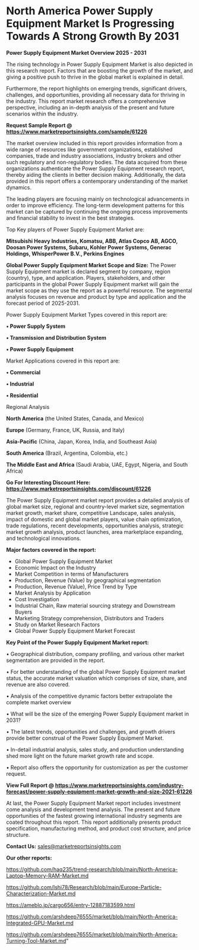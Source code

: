 # North America Power Supply Equipment Market Is Progressing Towards A Strong Growth By 2031

<Strong> Power Supply Equipment Market Overview 2025 - 2031</strong>

The rising technology in Power Supply Equipment Market is also depicted in this research report. Factors that are boosting the growth of the market, and giving a positive push to thrive in the global market is explained in detail.

Furthermore, the report highlights on emerging trends, significant drivers, challenges, and opportunities, providing all necessary data for thriving in the industry. This report market research offers a comprehensive perspective, including an in-depth analysis of the present and future scenarios within the industry.

<strong>Request Sample Report @ <a href=https://www.marketreportsinsights.com/sample/61226>https://www.marketreportsinsights.com/sample/61226</a></strong>

The market overview included in this report provides information from a wide range of resources like government organizations, established companies, trade and industry associations, industry brokers and other such regulatory and non-regulatory bodies. The data acquired from these organizations authenticate the Power Supply Equipment research report, thereby aiding the clients in better decision making. Additionally, the data provided in this report offers a contemporary understanding of the market dynamics.

The leading players are focusing mainly on technological advancements in order to improve efficiency. The long-term development patterns for this market can be captured by continuing the ongoing process improvements and financial stability to invest in the best strategies.

Top Key players of Power Supply Equipment Market are:

<strong>Mitsubishi Heavy Industries, Komatsu, ABB, Atlas Copco AB, AGCO, Doosan Power Systems, Subaru, Kohler Power Systems, Generac Holdings, WhisperPower B.V., Perkins Engines</strong>

<strong><b>Global Power Supply Equipment Market Scope and Size:</b></strong>
The Power Supply Equipment market is declared segment by company, region (country), type, and application. Players, stakeholders, and other participants in the global Power Supply Equipment market will gain the market scope as they use the report as a powerful resource. The segmental analysis focuses on revenue and product by type and application and the forecast period of 2025-2031.

Power Supply Equipment Market Types covered in this report are:

<strong>• Power Supply System

• Transmission and Distribution System

• Power Supply Equipment</strong>

Market Applications covered in this report are:

<strong>• Commercial

• Industrial

• Residential</strong> 

Regional Analysis

<strong>North America</strong> (the United States, Canada, and Mexico)

<strong>Europe</strong> (Germany, France, UK, Russia, and Italy)

<strong>Asia-Pacific</strong> (China, Japan, Korea, India, and Southeast Asia)

<strong>South America</strong> (Brazil, Argentina, Colombia, etc.)

<strong>The Middle East and Africa</strong> (Saudi Arabia, UAE, Egypt, Nigeria, and South Africa)

<strong>Go For Interesting Discount Here: <a href=https://www.marketreportsinsights.com/discount/61226>https://www.marketreportsinsights.com/discount/61226</a></strong>

The Power Supply Equipment market report provides a detailed analysis of global market size, regional and country-level market size, segmentation market growth, market share, competitive Landscape, sales analysis, impact of domestic and global market players, value chain optimization, trade regulations, recent developments, opportunities analysis, strategic market growth analysis, product launches, area marketplace expanding, and technological innovations.

<strong><b>Major factors covered in the report:</b></strong>
<ul>
  <li>Global Power Supply Equipment Market </li>
  <li>Economic Impact on the Industry</li>
  <li>Market Competition in terms of Manufacturers</li>
  <li>Production, Revenue (Value) by geographical segmentation</li>
  <li>Production, Revenue (Value), Price Trend by Type</li>
  <li>Market Analysis by Application</li>
  <li>Cost Investigation</li>
  <li>Industrial Chain, Raw material sourcing strategy and Downstream Buyers</li>
  <li>Marketing Strategy comprehension, Distributors and Traders</li>
  <li>Study on Market Research Factors</li>
  <li>Global Power Supply Equipment Market Forecast</li>
</ul>

<strong><b>Key Point of the Power Supply Equipment Market report:</b></strong>

• Geographical distribution, company profiling, and various other market segmentation are provided in the report.

• For better understanding of the global Power Supply Equipment market status, the accurate market valuation which comprises of size, share, and revenue are also covered.

• Analysis of the competitive dynamic factors better extrapolate the complete market overview

• What will be the size of the emerging Power Supply Equipment market in 2031?

• The latest trends, opportunities and challenges, and growth drivers provide better construal of the Power Supply Equipment Market.

• In-detail industrial analysis, sales study, and production understanding shed more light on the future market growth rate and scope.

• Report also offers the opportunity for customization as per the customer request.

<strong><b>View Full Report @ <a href=https://www.marketreportsinsights.com/industry-forecast/power-supply-equipment-market-growth-and-size-2021-61226>https://www.marketreportsinsights.com/industry-forecast/power-supply-equipment-market-growth-and-size-2021-61226</a></b></strong>


At last, the Power Supply Equipment Market report includes investment come analysis and development trend analysis. The present and future opportunities of the fastest growing international industry segments are coated throughout this report. This report additionally presents product specification, manufacturing method, and product cost structure, and price structure.

<strong>Contact Us:</strong>
sales@marketreportsinsights.com

<strong>Our other reports:</strong>

<a href=https://github.com/haq235/trend-research/blob/main/North-America-Laptop-Memory-RAM-Market.md>https://github.com/haq235/trend-research/blob/main/North-America-Laptop-Memory-RAM-Market.md</a>

<a href=https://github.com/Ishi78/Research/blob/main/Europe-Particle-Characterization-Market.md>https://github.com/Ishi78/Research/blob/main/Europe-Particle-Characterization-Market.md</a>

<a href=https://ameblo.jp/cargo656/entry-12887183599.html>https://ameblo.jp/cargo656/entry-12887183599.html</a>

<a href=https://github.com/arshdeep76555/market/blob/main/North-America-Integrated-GPU-Market.md>https://github.com/arshdeep76555/market/blob/main/North-America-Integrated-GPU-Market.md</a>

<a href=https://github.com/arshdeep76555/market/blob/main/North-America-Turning-Tool-Market.md>https://github.com/arshdeep76555/market/blob/main/North-America-Turning-Tool-Market.md</a>"
